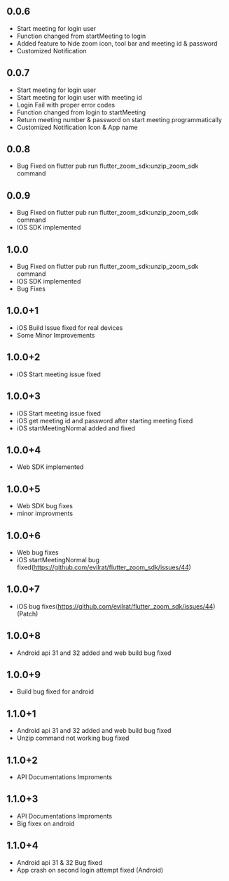 ## 0.0.6

- Start meeting for login user
- Function changed from startMeeting to login
- Added feature to hide zoom icon, tool bar and meeting id & password
- Customized Notification

## 0.0.7

- Start meeting for login user
- Start meeting for login user with meeting id
- Login Fail with proper error codes
- Function changed from login to startMeeting
- Return meeting number & password on start meeting programmatically
- Customized Notification Icon & App name

## 0.0.8

- Bug Fixed on flutter pub run flutter_zoom_sdk:unzip_zoom_sdk command

## 0.0.9

- Bug Fixed on flutter pub run flutter_zoom_sdk:unzip_zoom_sdk command
- IOS SDK implemented

## 1.0.0

- Bug Fixed on flutter pub run flutter_zoom_sdk:unzip_zoom_sdk command
- IOS SDK implemented
- Bug Fixes

## 1.0.0+1

- iOS Build Issue fixed for real devices
- Some Minor Improvements

## 1.0.0+2

- iOS Start meeting issue fixed

## 1.0.0+3

- iOS Start meeting issue fixed
- iOS get meeting id and password after starting meeting fixed
- iOS startMeetingNormal added and fixed

## 1.0.0+4

- Web SDK implemented

## 1.0.0+5

- Web SDK bug fixes
- minor improvments

## 1.0.0+6

- Web bug fixes
- iOS startMeetingNormal bug fixed(https://github.com/evilrat/flutter_zoom_sdk/issues/44)

## 1.0.0+7

- iOS bug fixes(https://github.com/evilrat/flutter_zoom_sdk/issues/44) (Patch)

## 1.0.0+8

- Android api 31 and 32 added and web build bug fixed

## 1.0.0+9

- Build bug fixed for android

## 1.1.0+1

- Android api 31 and 32 added and web build bug fixed
- Unzip command not working bug fixed

## 1.1.0+2

- API Documentations Improments

## 1.1.0+3

- API Documentations Improments
- Big fixex on android

## 1.1.0+4

- Android api 31 & 32 Bug fixed
- App crash on second login attempt fixed (Android)